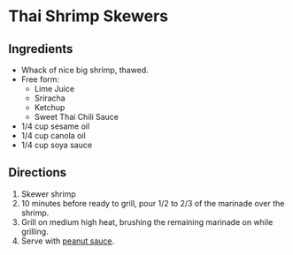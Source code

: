 # Thai Shrimp Skewers

## Ingredients

- Whack of nice big shrimp, thawed.
- Free form:
  - Lime Juice
  - Sriracha
  - Ketchup
  - Sweet Thai Chili Sauce
- 1/4 cup sesame oil
- 1/4 cup canola oil
- 1/4 cup soya sauce

## Directions

1. Skewer shrimp
2. 10 minutes before ready to grill, pour 1/2 to 2/3 of the marinade over the shrimp.
3. Grill on medium high heat, brushing the remaining marinade on while grilling.
4. Serve with [peanut sauce](../appetizers/chicken_satay.md#peanut-sauce).
